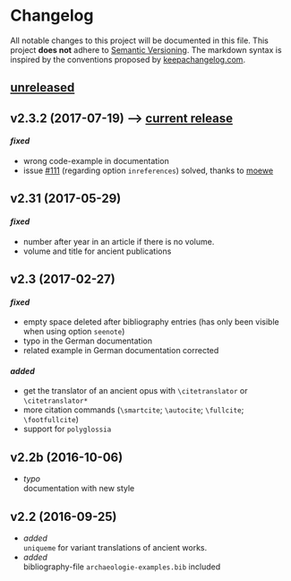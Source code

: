 # Changelog

All notable changes to this project will be documented in this file.
This project **does not** adhere to [Semantic Versioning](http://semver.org/).
The markdown syntax is inspired by the conventions proposed by [keepachangelog.com](http://keepachangelog.com/).

## [unreleased]
## v2.3.2 (2017-07-19) --> [current release]

#### *fixed*
* wrong code-example in documentation
* issue [#111](https://github.com/LukasCBossert/biblatex-archaeologie/issues/111) (regarding option `inreferences`) solved, thanks to [moewe](https://tex.stackexchange.com/users/35864/moewe)

## v2.31 (2017-05-29) 

#### *fixed*
* number after year in an article if there is no volume.
* volume and title for ancient publications

## v2.3 (2017-02-27)
#### *fixed*
* empty space deleted after bibliography entries (has only been visible when using option `seenote`)
* typo in the German documentation
* related example in German documentation corrected

#### *added* 
* get the translator of an ancient opus with `\citetranslator` or `\citetranslator*`
* more citation commands (`\smartcite`; `\autocite`; `\fullcite`; `\footfullcite`)
* support for `polyglossia`

## v2.2b (2016-10-06) 
* *typo* <br> documentation with new style

## v2.2 (2016-09-25)
* *added* <br> `uniqueme` for variant translations of ancient works.
* *added* <br> bibliography-file `archaeologie-examples.bib` included


[current release]: http://www.biblatex-archaeologie.de
[unreleased]: http://github.com/LukasCBossert/biblatex-archaeologie

